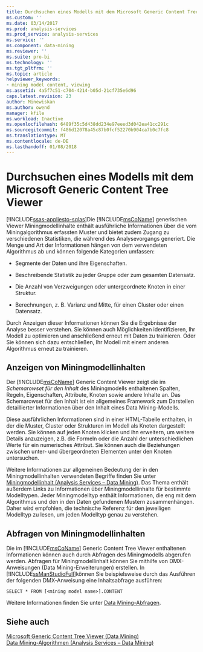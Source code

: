 ```yaml
---
title: Durchsuchen eines Modells mit dem Microsoft Generic Content Tree Viewer | Microsoft Docs
ms.custom: ''
ms.date: 03/14/2017
ms.prod: analysis-services
ms.prod_service: analysis-services
ms.service: ''
ms.component: data-mining
ms.reviewer: ''
ms.suite: pro-bi
ms.technology: ''
ms.tgt_pltfrm: ''
ms.topic: article
helpviewer_keywords:
- mining model content, viewing
ms.assetid: 4a5f7c51-c704-4214-b05d-21cf735e6d96
caps.latest.revision: 23
author: Minewiskan
ms.author: owend
manager: kfile
ms.workload: Inactive
ms.openlocfilehash: 6489f35c5d438dd234e97eeed3d042ea41cc291c
ms.sourcegitcommit: f486d12078a45c87b0fcf52270b904ca7b0c7fc8
ms.translationtype: MT
ms.contentlocale: de-DE
ms.lasthandoff: 01/08/2018
---
```

# <a name="browse-a-model-using-the-microsoft-generic-content-tree-viewer"></a>Durchsuchen eines Modells mit dem Microsoft Generic Content Tree Viewer
[!INCLUDE[ssas-appliesto-sqlas](../../includes/ssas-appliesto-sqlas.md)]Die [!INCLUDE[msCoName](../../includes/msconame-md.md)] generischen Viewer Miningmodellinhalte enthält ausführliche Informationen über die vom Miningalgorithmus erfassten Muster und bietet zudem Zugang zu verschiedenen Statistiken, die während des Analysevorgangs generiert. Die Menge und Art der Informationen hängen von dem verwendeten Algorithmus ab und können folgende Kategorien umfassen:  
  
-   Segmente der Daten und ihre Eigenschaften.  
  
-   Beschreibende Statistik zu jeder Gruppe oder zum gesamten Datensatz.  
  
-   Die Anzahl von Verzweigungen oder untergeordnete Knoten in einer Struktur.  
  
-   Berechnungen, z. B. Varianz und Mitte, für einen Cluster oder einen Datensatz.  
  
 Durch Anzeigen dieser Informationen können Sie die Ergebnisse der Analyse besser verstehen. Sie können auch Möglichkeiten identifizieren, Ihr Modell zu optimieren und anschließend erneut mit Daten zu trainieren. Oder Sie können sich dazu entschließen, Ihr Modell mit einem anderen Algorithmus erneut zu trainieren.  
  
## <a name="viewing-mining-model-content"></a>Anzeigen von Miningmodellinhalten  
 Der [!INCLUDE[msCoName](../../includes/msconame-md.md)] Generic Content Viewer zeigt die im *Schemarowset für den Inhalt* des Miningmodells enthaltenen Spalten, Regeln, Eigenschaften, Attribute, Knoten sowie andere Inhalte an. Das Schemarowset für den Inhalt ist ein allgemeines Framework zum Darstellen detaillierter Informationen über den Inhalt eines Data Mining-Modells.  
  
 Diese ausführlichen Informationen sind in einer HTML-Tabelle enthalten, in der die Muster, Cluster oder Strukturen im Modell als Knoten dargestellt werden. Sie können auf jeden Knoten klicken und ihn erweitern, um weitere Details anzuzeigen, z.B. die Formeln oder die Anzahl der unterschiedlichen Werte für ein numerisches Attribut. Sie können auch die Beziehungen zwischen unter- und übergeordneten Elementen unter den Knoten untersuchen.  
  
 Weitere Informationen zur allgemeinen Bedeutung der in den Miningmodellinhalten verwendeten Begriffe finden Sie unter [Miningmodellinhalt &#40;Analysis Services – Data Mining&#41;](../../analysis-services/data-mining/mining-model-content-analysis-services-data-mining.md). Das Thema enthält außerdem Links zu Informationen über Miningmodellinhalte für bestimmte Modelltypen. Jeder Miningmodelltyp enthält Informationen, die eng mit dem Algorithmus und den in den Daten gefundenen Mustern zusammenhängen. Daher wird empfohlen, die technische Referenz für den jeweiligen Modelltyp zu lesen, um jeden Modelltyp genau zu verstehen.  
  
## <a name="querying-mining-model-content"></a>Abfragen von Miningmodellinhalten  
 Die im [!INCLUDE[msCoName](../../includes/msconame-md.md)] Generic Content Tree Viewer enthaltenen Informationen können auch durch Abfragen des Miningmodells abgerufen werden. Abfragen für Miningmodellinhalt können Sie mithilfe von DMX-Anweisungen (Data Mining-Erweiterungen) erstellen. In [!INCLUDE[ssManStudioFull](../../includes/ssmanstudiofull-md.md)]können Sie beispielsweise durch das Ausführen der folgenden DMX-Anweisung eine Inhaltsabfrage ausführen:  
  
```  
SELECT * FROM [<mining model name>].CONTENT  
```  
  
 Weitere Informationen finden Sie unter [Data Mining-Abfragen](../../analysis-services/data-mining/data-mining-queries.md).  
  
## <a name="see-also"></a>Siehe auch  
 [Microsoft Generic Content Tree Viewer &#40;Data Mining&#41;](http://msdn.microsoft.com/library/751b4393-f6fd-48c1-bcef-bdca589ce34c)   
 [Data Mining-Algorithmen &#40;Analysis Services – Data Mining&#41;](../../analysis-services/data-mining/data-mining-algorithms-analysis-services-data-mining.md)  
  
  
